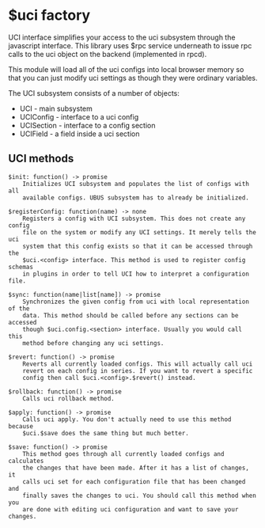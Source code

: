 # $uci factory

UCI interface simplifies your access to the uci subsystem through the
javascript interface. This library uses $rpc service underneath to issue rpc
calls to the uci object on the backend (implemented in rpcd). 

This module will load all of the uci configs into local browser memory so that
you can just modify uci settings as though they were ordinary variables. 

The UCI subsystem consists of a number of objects: 

* UCI - main subsystem
* UCIConfig - interface to a uci config
* UCISection - interface to a config section
* UCIField - a field inside a uci section

## UCI methods

	$init: function() -> promise
		Initializes UCI subsystem and populates the list of configs with all
		available configs. UBUS subsystem has to already be initialized. 

	$registerConfig: function(name) -> none
		Registers a config with UCI subsystem. This does not create any config
		file on the system or modify any UCI settings. It merely tells the uci
		system that this config exists so that it can be accessed through the
		$uci.<config> interface. This method is used to register config schemas
		in plugins in order to tell UCI how to interpret a configuration file.  
	
	$sync: function(name|list[name]) -> promise
		Synchronizes the given config from uci with local representation of the
		data. This method should be called before any sections can be accessed
		though $uci.config.<section> interface. Usually you would call this
		method before changing any uci settings. 

	$revert: function() -> promise
		Reverts all currently loaded configs. This will actually call uci
		revert on each config in series. If you want to revert a specific
		config then call $uci.<config>.$revert() instead. 
	
	$rollback: function() -> promise
		Calls uci rollback method. 

	$apply: function() -> promise
		Calls uci apply. You don't actually need to use this method because
		$uci.$save does the same thing but much better.  

	$save: function() -> promise
		This method goes through all currently loaded configs and calculates
		the changes that have been made. After it has a list of changes, it
		calls uci set for each configuration file that has been changed and
		finally saves the changes to uci. You should call this method when you
		are done with editing uci configuration and want to save your changes. 

